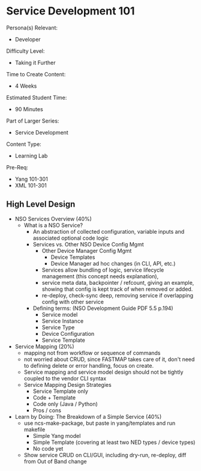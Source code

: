 # Service Development 101

Persona(s) Relevant:

- Developer

Difficulty Level:

- Taking it Further

Time to Create Content:

- 4 Weeks

Estimated Student Time:

- 90 Minutes

Part of Larger Series:

- Service Development

Content Type:

- Learning Lab

Pre-Req:
- Yang 101-301
- XML 101-301

## High Level Design

- NSO Services Overview (40%)
  - What is a NSO Service?
    - An abstraction of collected configuration, variable inputs and associated optional code logic
    - Services vs. Other NSO Device Config Mgmt
      - Other Device Manager Config Mgmt
        - Device Templates
        - Device Manager ad hoc changes (in CLI, API, etc.)
      - Services allow bundling of logic, service lifecycle management (this concept needs explanation), 
      - service meta data, backpointer / refcount, giving an example, showing that config is kept track of when removed or added. 
      - re-deploy, check-sync deep, removing service if overlapping config with other service 
    - Defining terms: (NSO Development Guide PDF 5.5 p.194)
      - Service model
      - Service Instance
      - Service Type
      - Device Configuration
      - Service Template
- Service Mapping (20%)
  - mapping not from workflow or sequence of commands 
  - not worried about CRUD, since FASTMAP takes care of it, don't need to defining delete or error handling, focus on create. 
  - Service mapping and service model design should not be tightly coupled to the vendor CLI syntax
  - Service Mapping Design Strategies
    - Service Template only
    - Code + Template
    - Code only (Java / Python)
    - Pros / cons
- Learn by Doing: The Breakdown of a Simple Service (40%)
  - use ncs-make-package, but paste in yang/templates and run makefile
    - Simple Yang model
    - Simple Template (covering at least two NED types / device types)
    - No code yet
  - Show service CRUD on CLI/GUI, including dry-run, re-deploy, diff from Out of Band change
